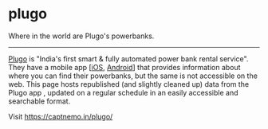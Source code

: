 # plugo

Where in the world are Plugo's powerbanks.

---

[Plugo](https://plugo.io/) is "India's first smart & fully automated power bank rental service".
They have a mobile app [[iOS](https://apps.apple.com/in/app/plugo/id1469215249),
[Android](https://play.google.com/store/apps/details?id=com.plugo)] that provides
information about where you can find their powerbanks, but the same is not accessible
on the web. This page hosts republished (and slightly cleaned up) data from the Plugo app
, updated on a regular schedule in an easily accessible and searchable format.

Visit https://captnemo.in/plugo/
